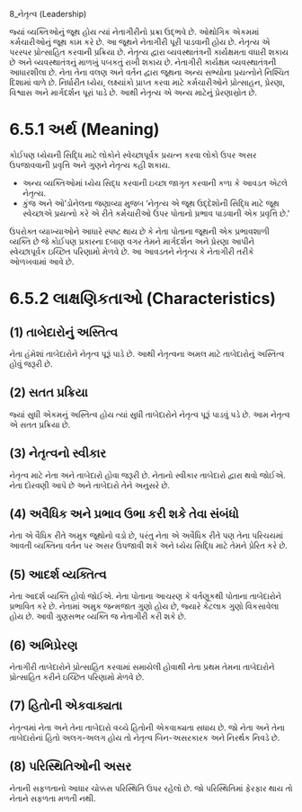 8_નેતૃત્વ
(Leadership)

જ્યાં વ્યક્તિઓનું જૂથ હોય ત્યાં નેતાગીરીનો પ્રક્રા ઉદ્ભવે છે. ઓથોગિક એકમમાં કર્મચારીઓનું જૂથ કામ કરે છે. આ જૂથને નેતાગીરી પૂરી પાડવાની હોય છે. નેતૃત્ય એ પરસ્પર પ્રોત્સાહિત કરવાની પ્રક્રિયા છે. નેતૃત્ય દ્વારા વ્યવસ્થાતંત્રની કાર્યક્ષમતા વધારી શકાય છે અને વ્યવસ્થાતંત્રનું માળખું પબકતું રાખી શકાય છે. નેતાગીરી કાર્યક્ષમ વ્યવસ્થાતંત્રની આધારશીલા છે. નેતા તેના વલણ અને વર્તન દ્વારા જૂથના અન્ય સભ્યોના પ્રયત્નોને નિશ્ચિત દિશામાં વાળે છે. નિર્ધારીત ધ્યેય, લક્ષ્યાંકો પ્રાપ્ત કરવા માટે કર્મચારીઓને પ્રોત્સાહન, પ્રેરણા, વિશ્વાસ અને માર્ગદર્શન પૂરાં પાડે છે. આથી નેતૃત્ય એ અન્ય માટેનું પ્રેરણાસ્રોત છે.

# 6.5.1 અર્થ (Meaning)
કોઈપણ ધ્યેયની સિદ્ધિ માટે લોકોને સ્વેચ્છાપૂર્વક પ્રયત્ન કરવા લોકો ઉપર અસર ઉપજાવવાની પ્રવૃત્તિ અને ગુણને નેતૃત્ય કહી શકાય.

*   અન્ય વ્યક્તિઓમાં ધ્યેય સિદ્ધ કરવાની ઇચ્છા જાગૃત કરવાની કળા કે આવડત એટલે નેતૃત્ય.
*   કુંજ અને ઓ’ડોનેલના જણાવ્યા મુજબ ‘નેતૃત્ય એ જૂથ ઉદ્દેશોની સિદ્ધિ માટે જૂથ સ્વેચ્છાએ પ્રયત્નો કરે એ રીતે કર્મચારીઓ ઉપર પોતાનો પ્રભાવ પાડવાની એક પ્રવૃત્તિ છે.'

ઉપરોક્ત વ્યાખ્યાઓને આધારે સ્પષ્ટ થાય છે કે નેતા પોતાના જૂથની એક પ્રભાવશાળી વ્યક્તિ છે જે કોઈપણ પ્રકારના દબાણ વગર તેમને માર્ગદર્શન અને પ્રેરણા આપીને સ્વેચ્છાપૂર્વક ઇચ્છિત પરિણામો મેળવે છે. આ આવડતને નેતૃત્ય કે નેતાગીરી તરીકે ઓળખવામાં આવે છે.

# 6.5.2 લાક્ષણિકતાઓ (Characteristics)

## (1) તાબેદારોનું અસ્તિત્વ
નેતા હંમેશાં તાબેદારોને નેતૃત્વ પૂરૂં પાડે છે. આથી નેતૃત્વના અમલ માટે તાબેદારોનું અસ્તિત્વ હોવું જરૂરી છે.

## (2) સતત પ્રક્રિયા
જ્યાં સુધી એકમનું અસ્તિત્વ હોય ત્યાં સુધી તાબેદારોને નેતૃત્વ પૂરૂં પાડવું પડે છે. આમ નેતૃત્વ એ સતત પ્રક્રિયા છે.

## (3) નેતૃત્વનો સ્વીકાર
નેતૃત્વ માટે નેતા અને તાબેદારો હોવા જરૂરી છે. નેતાનો સ્વીકાર તાબેદારો દ્વારા થવો જોઈએ. નેતા દોરવણી આપે છે અને તાબેદારો તેને અનુસરે છે.

## (4) અવૈધિક અને પ્રભાવ ઉભા કરી શકે તેવા સંબંધો
નેતા એ વૈધિક રીતે અમુક જૂથોનો વડો છે, પરંતુ નેતા એ અવૈધિક રીતે પણ તેના પરિચયમાં આવતી વ્યક્તિના વર્તન પર અસર ઉપજાવી શકે અને ધ્યેય સિદ્ધિ માટે તેમને પ્રેરિત કરે છે.

## (5) આદર્શ વ્યક્તિત્વ
નેતા આદર્શ વ્યક્તિ હોવો જોઈએ. નેતા પોતાના આચરણ કે વર્તણૂકથી પોતાના તાબેદારોને પ્રભાવિત કરે છે. નેતામાં અમુક જન્મજાત ગુણો હોય છે, જ્યારે કેટલાક ગુણો વિકસાવેલા હોય છે. આવી ગુણસભર વ્યક્તિ જ નેતાગીરી કરી શકે છે.

## (6) અભિપ્રેરણ
નેતાગીરી તાબેદારોને પ્રોત્સાહિત કરવામાં સમાયેલી હોવાથી નેતા પ્રથમ તેમના તાબેદારોને પ્રોત્સાહિત કરીને ઇચ્છિત પરિણામો મેળવે છે.

## (7) હિતોની એકવાક્યતા
નેતૃત્વમાં નેતા અને તેના તાબેદારો વચ્ચે હિતોની એકવાક્યતા સધાય છે. જો નેતા અને તેના તાબેદારોનાં હિતો અલગ-અલગ હોય તો નેતૃત્વ બિન-અસરકારક અને નિરર્થક નિવડે છે.

## (8) પરિસ્થિતિઓની અસર
નેતાની સફળતાનો આધાર ચોક્કસ પરિસ્થિતિ ઉપર રહેલો છે. જો પરિસ્થિતિમાં ફેરફાર થાય તો નેતાને સફળતા મળતી નથી.
